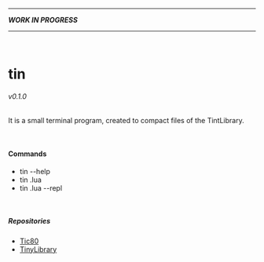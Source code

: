 <br>

---

__*WORK IN PROGRESS*__

---

<br>

# tin
###### v0.1.0
It is a small terminal program, created to compact files of the TintLibrary.

<br>

#### Commands

* tin --help
* tin <origin>.lua <newFile>
* tin <origin>.lua <newFile> --repl

<br>

##### Repositories
* [Tic80](https://github.com/nesbox/TIC-80)
* [TinyLibrary](https://github.com/duckafire/TIN)

<br>
